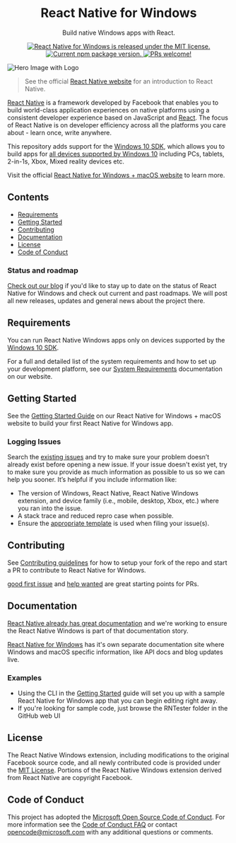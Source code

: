 <h1 align="center"> React Native for Windows </h1>

<p align="center">
  Build native Windows apps with React.
</p>

<p align="center">
  <a href="https://github.com/microsoft/react-native-windows/blob/main/LICENSE">
    <img src="https://img.shields.io/badge/license-MIT-blue.svg" alt="React Native for Windows is released under the MIT license." />
  </a>
  <a href="https://www.npmjs.org/package/react-native-windows">
    <img src="https://img.shields.io/npm/v/react-native-windows?color=e80441&label=react-native-windows" alt="Current npm package version." />
  </a>
  <a href="https://github.com/microsoft/react-native-windows#contributing">
    <img src="https://img.shields.io/badge/PRs-welcome-brightgreen.svg" alt="PRs welcome!" />
  </a>
</p>

![Hero Image with Logo](https://github.com/microsoft/react-native-windows/raw/main/.github/hero2.png)

> See the official [React Native website](https://reactnative.dev/) for an introduction to React Native.

[React Native](https://reactnative.dev) is a framework developed by Facebook that enables you to build world-class application experiences on native platforms using a consistent developer experience based on JavaScript and [React](https://reactjs.org/). The focus of React Native is on developer efficiency across all the platforms you care about - learn once, write anywhere.

This repository adds support for the [Windows 10 SDK](https://developer.microsoft.com/en-us/windows/downloads), which allows you to build apps for [all devices supported by Windows 10](https://developer.microsoft.com/en-us/windows/get-started-windows-10) including PCs, tablets, 2-in-1s, Xbox, Mixed reality devices etc.

Visit the official [React Native for Windows + macOS website](https://microsoft.github.io/react-native-windows) to learn more.

## Contents

- [Requirements](#requirements)
- [Getting Started](#getting-started)
- [Contributing](#contributing)
- [Documentation](#documentation)
- [License](#license)
- [Code of Conduct](#code-of-conduct)

### Status and roadmap
[Check out our blog](https://microsoft.github.io/react-native-windows/blog/) if you'd like to stay up to date on the status of React Native for Windows and check out current and past roadmaps. We will post all new releases, updates and general news about the project there.

## Requirements
You can run React Native Windows apps only on devices supported by the [Windows 10 SDK](https://developer.microsoft.com/en-us/windows/downloads).

For a full and detailed list of the system requirements and how to set up your development platform, see our [System Requirements](https://microsoft.github.io/react-native-windows/docs/rnw-dependencies) documentation on our website.

## Getting Started
See the [Getting Started Guide](https://microsoft.github.io/react-native-windows/docs/getting-started) on our React Native for Windows + macOS website to build your first React Native for Windows app.

### Logging Issues
Search the [existing issues](https://github.com/microsoft/react-native-windows/issues) and try to make sure your problem doesn’t already exist before opening a new issue. If your issue doesn't exist yet, try to make sure you provide as much information as possible to us so we can help you sooner. It’s helpful if you include information like:

- The version of Windows, React Native, React Native Windows extension, and device family (i.e., mobile, desktop, Xbox, etc.) where you ran into the issue.
- A stack trace and reduced repro case when possible.
- Ensure the [appropriate template](https://github.com/microsoft/react-native-windows/issues/new/choose) is used when filing your issue(s).

## Contributing
See [Contributing guidelines](https://github.com/microsoft/react-native-windows/blob/main/docs/contributing.md) for how to setup your fork of the repo and start a PR to contribute to React Native for Windows.

[good first issue](https://github.com/microsoft/react-native-windows/labels/good%20first%20issue) and [help wanted](https://github.com/microsoft/react-native-windows/labels/help%20wanted) are great starting points for PRs.

## Documentation
[React Native already has great documentation](https://reactnative.dev/docs/getting-started) and we're working to ensure the React Native Windows is part of that documentation story.

[React Native for Windows](https://microsoft.github.io/react-native-windows/) has it's own separate documentation site where Windows and macOS specific information, like API docs and blog updates live.

### Examples
- Using the CLI in the [Getting Started](https://microsoft.github.io/react-native-windows/docs/getting-started) guide will set you up with a sample React Native for Windows app that you can begin editing right away.
- If you're looking for sample code, just browse the RNTester folder in the GitHub web UI

## License
The React Native Windows extension, including modifications to the original Facebook source code, and all newly contributed code is provided under the [MIT License](LICENSE). Portions of the React Native Windows extension derived from React Native are copyright Facebook.

## Code of Conduct
This project has adopted the [Microsoft Open Source Code of Conduct](https://opensource.microsoft.com/codeofconduct/). For more information see the [Code of Conduct FAQ](https://opensource.microsoft.com/codeofconduct/faq/) or contact [opencode@microsoft.com](mailto:opencode@microsoft.com) with any additional questions or comments.
